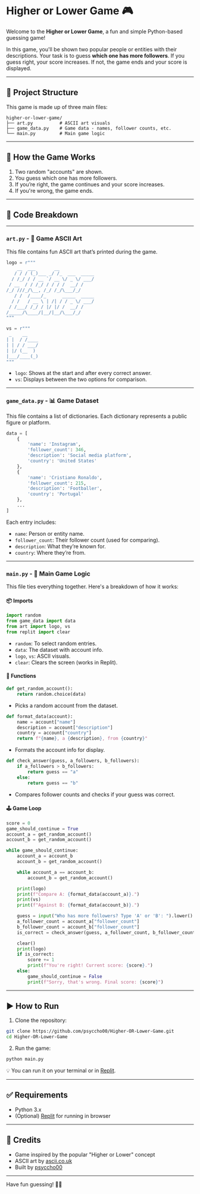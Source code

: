 
# Higher or Lower Game 🎮

Welcome to the **Higher or Lower Game**, a fun and simple Python-based guessing game!

In this game, you'll be shown two popular people or entities with their descriptions. Your task is to guess **which one has more followers**. If you guess right, your score increases. If not, the game ends and your score is displayed.

---

## 📁 Project Structure

This game is made up of three main files:

```
higher-or-lower-game/
├── art.py          # ASCII art visuals
├── game_data.py    # Game data - names, follower counts, etc.
└── main.py         # Main game logic
```

---

## 🧠 How the Game Works

1. Two random "accounts" are shown.
2. You guess which one has more followers.
3. If you’re right, the game continues and your score increases.
4. If you're wrong, the game ends.

---

## 📝 Code Breakdown

---

### `art.py` - 🎨 Game ASCII Art

This file contains fun ASCII art that’s printed during the game.

```python
logo = r"""
    __  ___       __             
   / / / (_)___ _/ /_  ___  _____
  / /_/ / / __ `/ __ \/ _ \/ ___/
 / __  / / /_/ / / / /  __/ /    
/_/ ///_/\__, /_/ /_/\___/_/     
   / /  /____/_      _____  _____
  / /   / __ \ | /| / / _ \/ ___/
 / /___/ /_/ / |/ |/ /  __/ /    
/_____/\____/|__/|__/\___/_/     
"""

vs = r"""
 _    __    
| |  / /____
| | / / ___/
| |/ (__  ) 
|___/____(_)
"""
```

- `logo`: Shows at the start and after every correct answer.
- `vs`: Displays between the two options for comparison.

---

### `game_data.py` - 📊 Game Dataset

This file contains a list of dictionaries. Each dictionary represents a public figure or platform.

```python
data = [
    {
        'name': 'Instagram',
        'follower_count': 346,
        'description': 'Social media platform',
        'country': 'United States'
    },
    {
        'name': 'Cristiano Ronaldo',
        'follower_count': 215,
        'description': 'Footballer',
        'country': 'Portugal'
    },
    ...
]
```

Each entry includes:

- `name`: Person or entity name.
- `follower_count`: Their follower count (used for comparing).
- `description`: What they’re known for.
- `country`: Where they’re from.

---

### `main.py` - 🧩 Main Game Logic

This file ties everything together. Here's a breakdown of how it works:

#### 📦 Imports

```python
import random
from game_data import data
from art import logo, vs
from replit import clear
```

- `random`: To select random entries.
- `data`: The dataset with account info.
- `logo`, `vs`: ASCII visuals.
- `clear`: Clears the screen (works in Replit).

#### 🔁 Functions

```python
def get_random_account():
    return random.choice(data)
```

- Picks a random account from the dataset.

```python
def format_data(account):
    name = account["name"]
    description = account["description"]
    country = account["country"]
    return f"{name}, a {description}, from {country}"
```

- Formats the account info for display.

```python
def check_answer(guess, a_followers, b_followers):
    if a_followers > b_followers:
        return guess == "a"
    else:
        return guess == "b"
```

- Compares follower counts and checks if your guess was correct.

#### 🕹 Game Loop

```python
score = 0
game_should_continue = True
account_a = get_random_account()
account_b = get_random_account()

while game_should_continue:
    account_a = account_b
    account_b = get_random_account()

    while account_a == account_b:
        account_b = get_random_account()

    print(logo)
    print(f"Compare A: {format_data(account_a)}.")
    print(vs)
    print(f"Against B: {format_data(account_b)}.")

    guess = input("Who has more followers? Type 'A' or 'B': ").lower()
    a_follower_count = account_a["follower_count"]
    b_follower_count = account_b["follower_count"]
    is_correct = check_answer(guess, a_follower_count, b_follower_count)

    clear()
    print(logo)
    if is_correct:
        score += 1
        print(f"You're right! Current score: {score}.")
    else:
        game_should_continue = False
        print(f"Sorry, that's wrong. Final score: {score}")
```

---

## ▶️ How to Run

1. Clone the repository:
```bash
git clone https://github.com/psyccho00/Higher-OR-Lower-Game.git
cd Higher-OR-Lower-Game
```

2. Run the game:
```bash
python main.py
```

💡 You can run it on your terminal or in [Replit](https://replit.com).

---

## ✅ Requirements

- Python 3.x
- (Optional) [Replit](https://replit.com/) for running in browser

---

## 🙌 Credits

- Game inspired by the popular "Higher or Lower" concept
- ASCII art by [ascii.co.uk](https://ascii.co.uk)
- Built by [psyccho00](https://github.com/psyccho00)

---

Have fun guessing! 🧠💥
